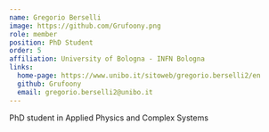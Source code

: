 ```yaml
---
name: Gregorio Berselli
image: https://github.com/Grufoony.png
role: member
position: PhD Student
order: 5
affiliation: University of Bologna - INFN Bologna
links:
  home-page: https://www.unibo.it/sitoweb/gregorio.berselli2/en
  github: Grufoony
  email: gregorio.berselli2@unibo.it
---
```


PhD student in Applied Physics and Complex Systems
